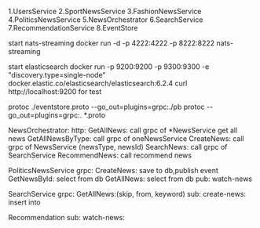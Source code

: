 1.UsersService
2.SportNewsService 
3.FashionNewsService
4.PoliticsNewsService
5.NewsOrchestrator
6.SearchService
7.RecommendationService
8.EventStore




start nats-streaming
docker run -d -p 4222:4222 -p 8222:8222 nats-streaming

start elasticsearch
docker run -p 9200:9200 -p 9300:9300 -e "discovery.type=single-node" docker.elastic.co/elasticsearch/elasticsearch:6.2.4
curl http://localhost:9200 for test


protoc ./eventstore.proto --go_out=plugins=grpc:./pb
protoc --go_out=plugins=grpc:. *.proto

NewsOrchestrator:
    http: 
        GetAllNews: call grpc of *NewsService get all news
        GetAllNewsByType: call grpc of oneNewsService
        CreateNews: call grpc of NewsService (newsType, newsId)
        SearchNews: call grpc of SearchService
        RecommendNews: call recommend news

PoliticsNewsService
    grpc: 
        CreateNews: save to db,publish event
        GetNewsById: select from db 
        GetAllNews: select from db
    pub:
        watch-news


SearchService
    grpc:
        GetAllNews:(skip, from, keyword)
    sub:
        create-news: insert into 

Recommendation
    sub:
        watch-news:
